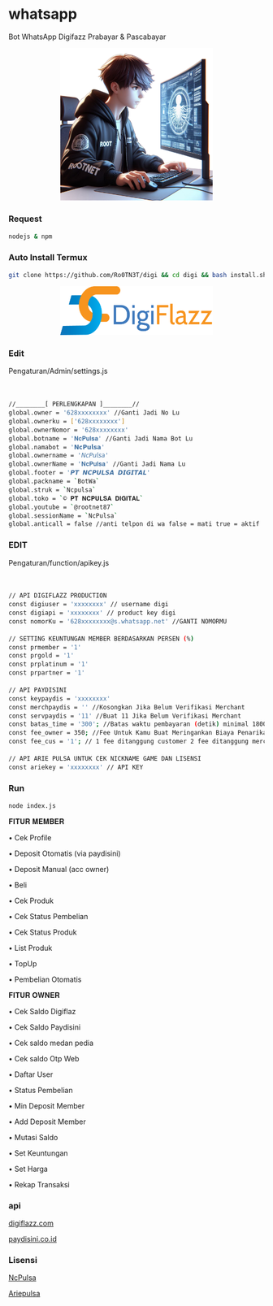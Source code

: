 # whatsapp
Bot WhatsApp Digifazz 
Prabayar & Pascabayar
<center><img src="image/menu.jpg" width=300></center>

### Request
```bash
nodejs & npm
```

### Auto Install Termux
```bash
git clone https://github.com/Ro0TN3T/digi && cd digi && bash install.sh
```
<center><img src="image/main.png" width=300></center>

### Edit 

Pengaturan/Admin/settings.js
```bash


//________[ PERLENGKAPAN ]________//
global.owner = '628xxxxxxxx' //Ganti Jadi No Lu
global.ownerku = ['628xxxxxxxx']
global.ownerNomor = '628xxxxxxxx'
global.botname = '𝐍𝐜𝐏𝐮𝐥𝐬𝐚' //Ganti Jadi Nama Bot Lu
global.namabot = '𝗡𝗰𝗣𝘂𝗹𝘀𝗮' 
global.ownername = '𝘕𝘤𝘗𝘶𝘭𝘴𝘢' 
global.ownerName = '𝐍𝐜𝐏𝐮𝐥𝐬𝐚' //Ganti Jadi Nama Lu
global.footer = '𝙋𝙏 𝙉𝘾𝙋𝙐𝙇𝙎𝘼 𝘿𝙄𝙂𝙄𝙏𝘼𝙇'
global.packname = `BotWa` 
global.struk = `Ncpulsa` 
global.toko = `© 𝐏𝐓 𝐍𝐂𝐏𝐔𝐋𝐒𝐀 𝐃𝐈𝐆𝐈𝐓𝐀𝐋`
global.youtube = `@rootnet87`
global.sessionName = `NcPulsa`
global.anticall = false //anti telpon di wa false = mati true = aktif
```

### EDIT 

Pengaturan/function/apikey.js
```bash


// API DIGIFLAZZ PRODUCTION
const digiuser = 'xxxxxxxx' // username digi
const digiapi = 'xxxxxxxx' // product key digi
const nomorKu = '628xxxxxxxx@s.whatsapp.net' //GANTI NOMORMU

// SETTING KEUNTUNGAN MEMBER BERDASARKAN PERSEN (%)
const prmember = '1'
const prgold = '1'
const prplatinum = '1'
const prpartner = '1'

// API PAYDISINI
const keypaydis = 'xxxxxxxx'
const merchpaydis = '' //Kosongkan Jika Belum Verifikasi Merchant
const servpaydis = '11' //Buat 11 Jika Belum Verifikasi Merchant
const batas_time = '300'; //Batas waktu pembayaran (detik) minimal 1800 30 menit dan maximal 10800 3 jam
const fee_owner = 350; //Fee Untuk Kamu Buat Meringankan Biaya Penarikan
const fee_cus = '1'; //	1 fee ditanggung customer 2 fee ditanggung merchant

// API ARIE PULSA UNTUK CEK NICKNAME GAME DAN LISENSI
const ariekey = 'xxxxxxxx' // API KEY
```
### Run
```bash
node index.js
```
𝐅𝐈𝐓𝐔𝐑 𝐌𝐄𝐌𝐁𝐄𝐑



• Cek Profile

• Deposit Otomatis (via paydisini)

• Deposit Manual (acc owner)

• Beli

• Cek Produk

• Cek Status Pembelian

• Cek Status Produk

• List Produk

• TopUp

• Pembelian Otomatis

𝐅𝐈𝐓𝐔𝐑 𝐎𝐖𝐍𝐄𝐑



• Cek Saldo Digiflaz

• Cek Saldo Paydisini 

• Cek saldo medan pedia 

• Cek saldo Otp Web

• Daftar User

• Status Pembelian

• Min Deposit Member

• Add Deposit Member

• Mutasi Saldo

• Set Keuntungan

• Set Harga

• Rekap Transaksi

### api

[digiflazz.com](https://digiflazz.com/)

[paydisini.co.id](https://web.paydisini.co.id)

### Lisensi

[NcPulsa](https://ncpulsa.com)  

[Ariepulsa](https://ariepulsa.com)
